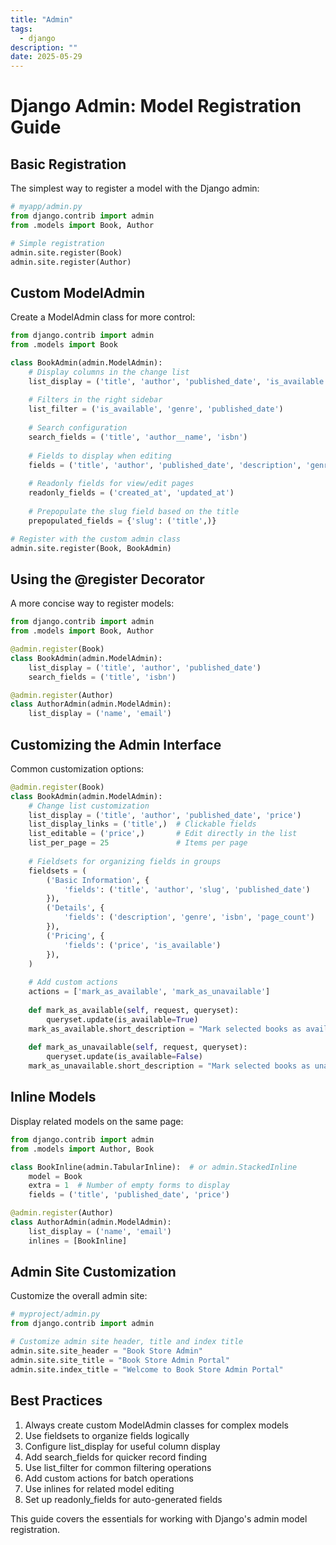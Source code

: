 ```yaml
---
title: "Admin"
tags:
  - django
description: ""
date: 2025-05-29
---
```


# Django Admin: Model Registration Guide

## Basic Registration
The simplest way to register a model with the Django admin:

```python
# myapp/admin.py
from django.contrib import admin
from .models import Book, Author

# Simple registration
admin.site.register(Book)
admin.site.register(Author)
```

## Custom ModelAdmin
Create a ModelAdmin class for more control:

```python
from django.contrib import admin
from .models import Book

class BookAdmin(admin.ModelAdmin):
    # Display columns in the change list
    list_display = ('title', 'author', 'published_date', 'is_available')
    
    # Filters in the right sidebar
    list_filter = ('is_available', 'genre', 'published_date')
    
    # Search configuration
    search_fields = ('title', 'author__name', 'isbn')
    
    # Fields to display when editing
    fields = ('title', 'author', 'published_date', 'description', 'genre', 'price')
    
    # Readonly fields for view/edit pages
    readonly_fields = ('created_at', 'updated_at')
    
    # Prepopulate the slug field based on the title
    prepopulated_fields = {'slug': ('title',)}

# Register with the custom admin class
admin.site.register(Book, BookAdmin)
```

## Using the @register Decorator
A more concise way to register models:

```python
from django.contrib import admin
from .models import Book, Author

@admin.register(Book)
class BookAdmin(admin.ModelAdmin):
    list_display = ('title', 'author', 'published_date')
    search_fields = ('title', 'isbn')

@admin.register(Author)
class AuthorAdmin(admin.ModelAdmin):
    list_display = ('name', 'email')
```

## Customizing the Admin Interface
Common customization options:

```python
@admin.register(Book)
class BookAdmin(admin.ModelAdmin):
    # Change list customization
    list_display = ('title', 'author', 'published_date', 'price')
    list_display_links = ('title',)  # Clickable fields
    list_editable = ('price',)       # Edit directly in the list
    list_per_page = 25               # Items per page
    
    # Fieldsets for organizing fields in groups
    fieldsets = (
        ('Basic Information', {
            'fields': ('title', 'author', 'slug', 'published_date')
        }),
        ('Details', {
            'fields': ('description', 'genre', 'isbn', 'page_count')
        }),
        ('Pricing', {
            'fields': ('price', 'is_available')
        }),
    )
    
    # Add custom actions
    actions = ['mark_as_available', 'mark_as_unavailable']
    
    def mark_as_available(self, request, queryset):
        queryset.update(is_available=True)
    mark_as_available.short_description = "Mark selected books as available"
    
    def mark_as_unavailable(self, request, queryset):
        queryset.update(is_available=False)
    mark_as_unavailable.short_description = "Mark selected books as unavailable"
```

## Inline Models
Display related models on the same page:

```python
from django.contrib import admin
from .models import Author, Book

class BookInline(admin.TabularInline):  # or admin.StackedInline
    model = Book
    extra = 1  # Number of empty forms to display
    fields = ('title', 'published_date', 'price')

@admin.register(Author)
class AuthorAdmin(admin.ModelAdmin):
    list_display = ('name', 'email')
    inlines = [BookInline]
```

## Admin Site Customization
Customize the overall admin site:

```python
# myproject/admin.py
from django.contrib import admin

# Customize admin site header, title and index title
admin.site.site_header = "Book Store Admin"
admin.site.site_title = "Book Store Admin Portal"
admin.site.index_title = "Welcome to Book Store Admin Portal"
```

## Best Practices
1. Always create custom ModelAdmin classes for complex models
2. Use fieldsets to organize fields logically
3. Configure list_display for useful column display
4. Add search_fields for quicker record finding
5. Use list_filter for common filtering operations
6. Add custom actions for batch operations
7. Use inlines for related model editing
8. Set up readonly_fields for auto-generated fields

This guide covers the essentials for working with Django's admin model registration.